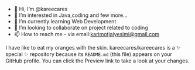 - 👋 Hi, I’m @kareecares
- 👀 I’m interested in Java,coding and few more...
- 🌱 I’m currently learning Web Development
- 💞️ I’m looking to collaborate on project related to coding
- 📫 How to reach me - via email:karimotjaiyesimi@gmail.com

I have like to eat my oranges with the skin.
kareecares/kareecares is a ✨ special ✨ repository because its `README.md` (this file) appears on your GitHub profile.
You can click the Preview link to take a look at your changes.

